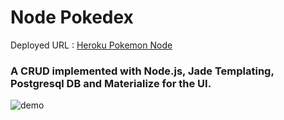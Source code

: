# Node Pokedex
Deployed URL : [Heroku Pokemon Node](https://hidden-fjord-33356.herokuapp.com/)
### A CRUD implemented with Node.js, Jade Templating, Postgresql DB and Materialize for the UI.

![demo](pokemon.gif?raw=true "Demo")


